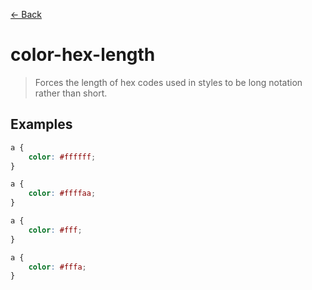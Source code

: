 [&#x2190; Back](./)
# color-hex-length

> Forces the length of hex codes used in styles to be long notation rather than short.


## Examples

<code-highlight>
 
<div slot="correct">

```css
a {
    color: #ffffff;
}

a {
    color: #ffffaa;
}
```

</div>

 
<div slot="incorrect">

```css
a {
    color: #fff;
}

a {
    color: #fffa;
}
```

</div>

 
</code-highlight>
